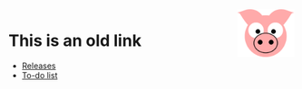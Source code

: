 <img src="../site/MVC/Assets/images/pig.svg" height="85" align="right"/>

# This is an old link

- [Releases](RELEASES.md)
- [To-do list](TODO.md)
